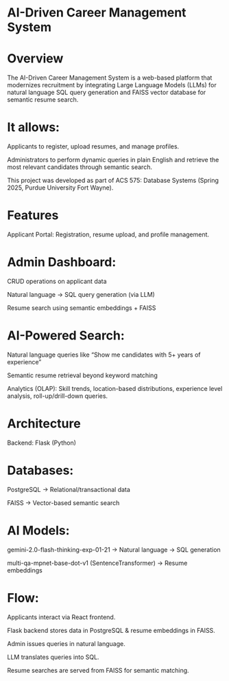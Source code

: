 # AI-Driven Career Management System

# Overview

The AI-Driven Career Management System is a web-based platform that modernizes recruitment by integrating Large Language Models (LLMs) for natural language SQL query generation and FAISS vector database for semantic resume search.

# It allows:

Applicants to register, upload resumes, and manage profiles.

Administrators to perform dynamic queries in plain English and retrieve the most relevant candidates through semantic search.

This project was developed as part of ACS 575: Database Systems (Spring 2025, Purdue University Fort Wayne).

# Features

Applicant Portal: Registration, resume upload, and profile management.

# Admin Dashboard:

CRUD operations on applicant data

Natural language → SQL query generation (via LLM)

Resume search using semantic embeddings + FAISS

# AI-Powered Search:

Natural language queries like “Show me candidates with 5+ years of experience”

Semantic resume retrieval beyond keyword matching

Analytics (OLAP): Skill trends, location-based distributions, experience level analysis, roll-up/drill-down queries.

# Architecture

Backend: Flask (Python)

# Databases:

PostgreSQL → Relational/transactional data

FAISS → Vector-based semantic search

# AI Models:

gemini-2.0-flash-thinking-exp-01-21 → Natural language → SQL generation

multi-qa-mpnet-base-dot-v1 (SentenceTransformer) → Resume embeddings

# Flow:

Applicants interact via React frontend.

Flask backend stores data in PostgreSQL & resume embeddings in FAISS.

Admin issues queries in natural language.

LLM translates queries into SQL.

Resume searches are served from FAISS for semantic matching.

